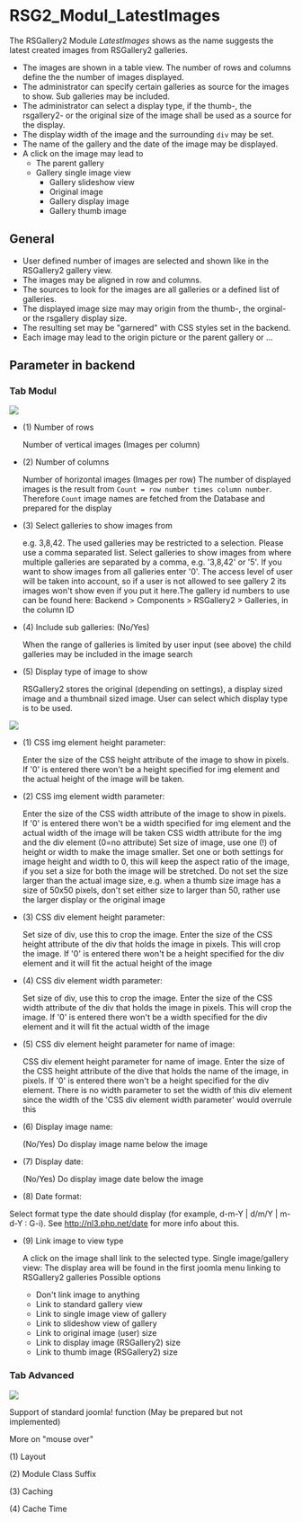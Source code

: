 # RSG2_Modul_LatestImages

The RSGallery2 Module *LatestImages* shows as the name suggests the latest created images from RSGallery2 galleries.

* The images are shown in a table view. The number of rows and columns define the the number of images displayed.
* The administrator can specify certain galleries as source for the images to show. Sub galleries may be included.
* The administrator can select a display type, if the thumb-, the rsgallery2- or the original size of the image shall be used as a source for the display.
* The display width of the image and the surrounding `div` may be set.
* The name of the gallery and the date of the image may be displayed.
* A click on the image may lead to
  * The parent gallery
  * Gallery single image view
	* Gallery slideshow view
	* Original image
	* Gallery display image
	* Gallery thumb image

## General

* User defined number of images are selected and shown like in the RSGallery2 gallery view.
 * The images may be aligned in row and columns.
 * The sources to look for the images are all galleries or a defined list of galleries.
 * The displayed image size may may origin from the thumb-, the orginal- or the rsgallery display size.
 * The resulting set may be "garnered" with CSS styles set in the backend.
 * Each image may lead to the origin picture or the parent gallery or ...

## Parameter in backend

###  Tab Modul

![](https://github.com/RSGallery2/RSGallery2_Project/blob/master/Documentation/ImagesUsedInDoc/moduleLatestImages.backend.01.png?raw=true)

* (1) Number of rows

  Number of vertical images  (Images per column)

* (2) Number of columns

  Number of horizontal images (Images per row)
The number of displayed images is the result from `Count = row number times column number`. Therefore `Count` image names are fetched from the Database and prepared for the display

* (3) Select galleries to show images from

  e.g. 3,8,42. The used galleries may be restricted to a selection. Please use a comma separated list. Select galleries to show images from where multiple galleries are separated by a comma, e.g. '3,8,42' or '5'. If you want to show images from all galleries enter '0'. The access level of user will be taken into account, so if a user is not allowed to see gallery 2 its images won't show even if you put it here.The gallery id numbers to use can be found here: Backend > Components > RSGallery2 > Galleries, in the column ID

* (4) Include sub galleries: (No/Yes)

  When the range of galleries is limited by user input (see above) the child galleries may be included in the image search

* (5) Display type of image to show

  RSGallery2 stores the original (depending on settings), a display sized image and a thumbnail sized image. User can select which display type is to be used.


![](https://github.com/RSGallery2/RSGallery2_Project/blob/master/Documentation/ImagesUsedInDoc/moduleLatestImages.backend.02.png?raw=true)

* (1) CSS img element height parameter:

  Enter the size of the CSS height attribute of the image to show in pixels. If '0' is entered there won't be a height specified for img element and the actual height of the image will be taken.

* (2) CSS img element width parameter:

  Enter the size of the CSS width attribute of the image to show in pixels. If '0' is entered there won't be a width specified for img element and the actual width of the image will be taken
  CSS width attribute for the img and the div element (0=no attribute)
  Set size of image, use one (!) of height or width to make the image smaller. Set one or both settings for image height and width to 0, this will keep the aspect ratio of the image, if you set a size for both the image will be stretched. Do not set the size larger than the actual image size, e.g. when a thumb size image has a size of 50x50 pixels, don't set either size to larger than 50, rather use the larger display or the original image

* (3) CSS div element height parameter:

  Set size of div, use this to crop the image. Enter the size of the CSS height attribute of the div that holds the image in pixels. This will crop the image. If '0' is entered there won't be a height specified for the div element and it will fit the actual height of the image

* (4)  CSS div element width parameter:

  Set size of div, use this to crop the image. Enter the size of the CSS width attribute of the div that holds the image in pixels. This will crop the image. If '0' is entered there won't be a width specified for the div element and it will fit the actual width of the image

* (5) CSS div element height parameter for name of image:

  CSS div element height parameter for name of image. Enter the size of the CSS height attribute of the dive that holds the name of the image, in pixels. If '0' is entered there won't be a height specified for the div element.
  There is no width parameter to set the width of this div element since the width of the 'CSS div element width parameter' would overrule this

* (6) Display image name:

  (No/Yes) Do display image name below the image

* (7) Display date:

  (No/Yes) Do display image date below the image

* (8) Date format:

Select format type the date should display (for example, d-m-Y | d/m/Y | m-d-Y : G-i). See <http://nl3.php.net/date> for more info about this.

* (9) Link image to view type

  A click on the image shall link to the selected type. Single image/gallery view: The display area will be found in the first joomla menu linking to RSGallery2 galleries
  Possible options
     * Don't link image to anything
     * Link to standard gallery view
     * Link to single image view of gallery
     * Link to slideshow view of gallery
     * Link to original image (user) size
     * Link to display image (RSGallery2) size
     * Link to thumb image (RSGallery2) size

###  Tab Advanced

![](https://github.com/RSGallery2/RSGallery2_Project/blob/master/Documentation/ImagesUsedInDoc/moduleLatestImages.backend.03.png?raw=true)

Support of standard joomla! function (May be prepared but not implemented)
<!-- Todo: find Joomla description for this -->
More on "mouse over"

(1) Layout


(2) Module Class Suffix


(3) Caching


(4) Cache Time



